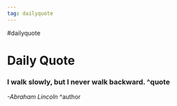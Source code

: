 ```yaml
---
tag: dailyquote
---
```


#dailyquote

# Daily Quote

### I walk slowly, but I never walk backward. ^quote
*-Abraham Lincoln* ^author
